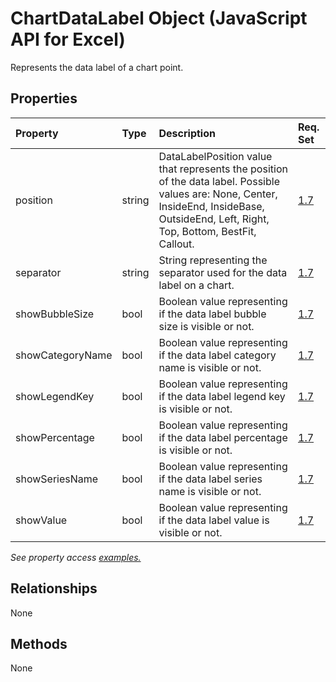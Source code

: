 # ChartDataLabel Object (JavaScript API for Excel)

Represents the data label of a chart point.

## Properties

| Property	   | Type	|Description| Req. Set|
|:---------------|:--------|:----------|:----|
|position|string|DataLabelPosition value that represents the position of the data label. Possible values are: None, Center, InsideEnd, InsideBase, OutsideEnd, Left, Right, Top, Bottom, BestFit, Callout.|[1.7](../requirement-sets/excel-api-requirement-sets.md)|
|separator|string|String representing the separator used for the data label on a chart.|[1.7](../requirement-sets/excel-api-requirement-sets.md)|
|showBubbleSize|bool|Boolean value representing if the data label bubble size is visible or not.|[1.7](../requirement-sets/excel-api-requirement-sets.md)|
|showCategoryName|bool|Boolean value representing if the data label category name is visible or not.|[1.7](../requirement-sets/excel-api-requirement-sets.md)|
|showLegendKey|bool|Boolean value representing if the data label legend key is visible or not.|[1.7](../requirement-sets/excel-api-requirement-sets.md)|
|showPercentage|bool|Boolean value representing if the data label percentage is visible or not.|[1.7](../requirement-sets/excel-api-requirement-sets.md)|
|showSeriesName|bool|Boolean value representing if the data label series name is visible or not.|[1.7](../requirement-sets/excel-api-requirement-sets.md)|
|showValue|bool|Boolean value representing if the data label value is visible or not.|[1.7](../requirement-sets/excel-api-requirement-sets.md)|

_See property access [examples.](#property-access-examples)_

## Relationships
None


## Methods
None

